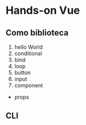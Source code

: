 # Hands-on Vue

## Como biblioteca
1. hello World
1. conditional
1. bind
1. loop
1. button
1. input
7. component
  - props

## CLI
